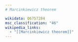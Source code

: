 ```yaml
---
# Marcinkiewicz theorem

wikidata: Q6757284
msc_classification: "46"
wikipedia_links:
  - "[[Marcinkiewicz theorem]]"
---
```

